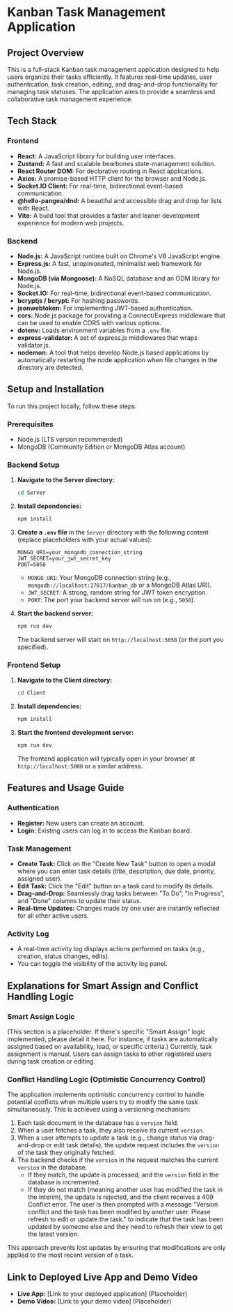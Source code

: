 # Kanban Task Management Application

## Project Overview
This is a full-stack Kanban task management application designed to help users organize their tasks efficiently. It features real-time updates, user authentication, task creation, editing, and drag-and-drop functionality for managing task statuses. The application aims to provide a seamless and collaborative task management experience.

## Tech Stack
### Frontend
*   **React:** A JavaScript library for building user interfaces.
*   **Zustand:** A fast and scalable bearbones state-management solution.
*   **React Router DOM:** For declarative routing in React applications.
*   **Axios:** A promise-based HTTP client for the browser and Node.js.
*   **Socket.IO Client:** For real-time, bidirectional event-based communication.
*   **@hello-pangea/dnd:** A beautiful and accessible drag and drop for lists with React.
*   **Vite:** A build tool that provides a faster and leaner development experience for modern web projects.

### Backend
*   **Node.js:** A JavaScript runtime built on Chrome's V8 JavaScript engine.
*   **Express.js:** A fast, unopinionated, minimalist web framework for Node.js.
*   **MongoDB (via Mongoose):** A NoSQL database and an ODM library for Node.js.
*   **Socket.IO:** For real-time, bidirectional event-based communication.
*   **bcryptjs / bcrypt:** For hashing passwords.
*   **jsonwebtoken:** For implementing JWT-based authentication.
*   **cors:** Node.js package for providing a Connect/Express middleware that can be used to enable CORS with various options.
*   **dotenv:** Loads environment variables from a `.env` file.
*   **express-validator:** A set of express.js middlewares that wraps validator.js.
*   **nodemon:** A tool that helps develop Node.js based applications by automatically restarting the node application when file changes in the directory are detected.

## Setup and Installation

To run this project locally, follow these steps:

### Prerequisites
*   Node.js (LTS version recommended)
*   MongoDB (Community Edition or MongoDB Atlas account)

### Backend Setup

1.  **Navigate to the Server directory:**
    ```bash
    cd Server
    ```
2.  **Install dependencies:**
    ```bash
    npm install
    ```
3.  **Create a `.env` file** in the `Server` directory with the following content (replace placeholders with your actual values):
    ```
    MONGO_URI=your_mongodb_connection_string
    JWT_SECRET=your_jwt_secret_key
    PORT=5050
    ```
    *   `MONGO_URI`: Your MongoDB connection string (e.g., `mongodb://localhost:27017/kanban_db` or a MongoDB Atlas URI).
    *   `JWT_SECRET`: A strong, random string for JWT token encryption.
    *   `PORT`: The port your backend server will run on (e.g., `5050`).

4.  **Start the backend server:**
    ```bash
    npm run dev
    ```
    The backend server will start on `http://localhost:5050` (or the port you specified).

### Frontend Setup

1.  **Navigate to the Client directory:**
    ```bash
    cd Client
    ```
2.  **Install dependencies:**
    ```bash
    npm install
    ```
3.  **Start the frontend development server:**
    ```bash
    npm run dev
    ```
    The frontend application will typically open in your browser at `http://localhost:5000` or a similar address.

## Features and Usage Guide

### Authentication
*   **Register:** New users can create an account.
*   **Login:** Existing users can log in to access the Kanban board.

### Task Management
*   **Create Task:** Click on the "Create New Task" button to open a modal where you can enter task details (title, description, due date, priority, assigned user).
*   **Edit Task:** Click the "Edit" button on a task card to modify its details.
*   **Drag-and-Drop:** Seamlessly drag tasks between "To Do", "In Progress", and "Done" columns to update their status.
*   **Real-time Updates:** Changes made by one user are instantly reflected for all other active users.

### Activity Log
*   A real-time activity log displays actions performed on tasks (e.g., creation, status changes, edits).
*   You can toggle the visibility of the activity log panel.

## Explanations for Smart Assign and Conflict Handling Logic

### Smart Assign Logic
(This section is a placeholder. If there's specific "Smart Assign" logic implemented, please detail it here. For instance, if tasks are automatically assigned based on availability, load, or specific criteria.)
Currently, task assignment is manual. Users can assign tasks to other registered users during task creation or editing.

### Conflict Handling Logic (Optimistic Concurrency Control)
The application implements optimistic concurrency control to handle potential conflicts when multiple users try to modify the same task simultaneously. This is achieved using a versioning mechanism:
1.  Each task document in the database has a `version` field.
2.  When a user fetches a task, they also receive its current `version`.
3.  When a user attempts to update a task (e.g., change status via drag-and-drop or edit task details), the update request includes the `version` of the task they originally fetched.
4.  The backend checks if the `version` in the request matches the current `version` in the database.
    *   If they match, the update is processed, and the `version` field in the database is incremented.
    *   If they do not match (meaning another user has modified the task in the interim), the update is rejected, and the client receives a 409 Conflict error. The user is then prompted with a message "Version conflict and the task has been modified by another user. Please refresh to edit or update the task." to indicate that the task has been updated by someone else and they need to refresh their view to get the latest version.

This approach prevents lost updates by ensuring that modifications are only applied to the most recent version of a task.

## Link to Deployed Live App and Demo Video
*   **Live App:** [Link to your deployed application] (Placeholder)
*   **Demo Video:** [Link to your demo video] (Placeholder) 